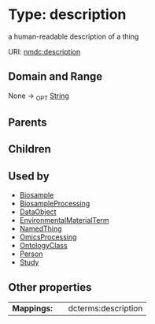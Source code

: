 
# Type: description


a human-readable description of a thing

URI: [nmdc:description](https://microbiomedata/meta/description)


## Domain and Range

None ->  <sub>OPT</sub> [String](types/String.md)

## Parents


## Children


## Used by

 * [Biosample](Biosample.md)
 * [BiosampleProcessing](BiosampleProcessing.md)
 * [DataObject](DataObject.md)
 * [EnvironmentalMaterialTerm](EnvironmentalMaterialTerm.md)
 * [NamedThing](NamedThing.md)
 * [OmicsProcessing](OmicsProcessing.md)
 * [OntologyClass](OntologyClass.md)
 * [Person](Person.md)
 * [Study](Study.md)

## Other properties

|  |  |  |
| --- | --- | --- |
| **Mappings:** | | dcterms:description |

